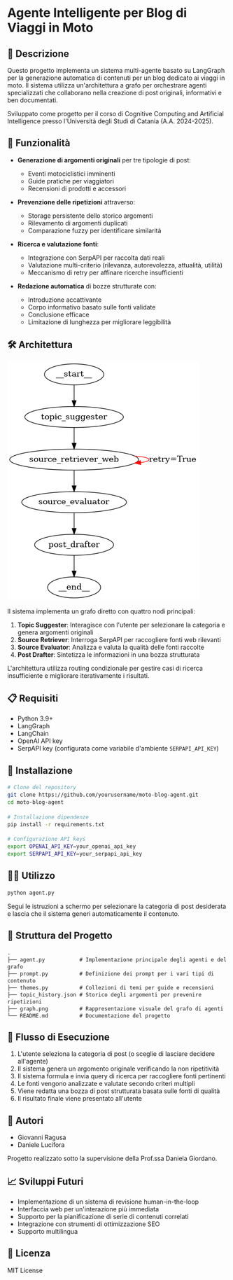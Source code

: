 # Agente Intelligente per Blog di Viaggi in Moto

## 📝 Descrizione

Questo progetto implementa un sistema multi-agente basato su LangGraph per la generazione automatica di contenuti per un blog dedicato ai viaggi in moto. Il sistema utilizza un'architettura a grafo per orchestrare agenti specializzati che collaborano nella creazione di post originali, informativi e ben documentati.

Sviluppato come progetto per il corso di Cognitive Computing and Artificial Intelligence presso l'Università degli Studi di Catania (A.A. 2024-2025).

## 🚀 Funzionalità

- **Generazione di argomenti originali** per tre tipologie di post:
  - Eventi motociclistici imminenti
  - Guide pratiche per viaggiatori
  - Recensioni di prodotti e accessori
  
- **Prevenzione delle ripetizioni** attraverso:
  - Storage persistente dello storico argomenti
  - Rilevamento di argomenti duplicati
  - Comparazione fuzzy per identificare similarità
  
- **Ricerca e valutazione fonti**:
  - Integrazione con SerpAPI per raccolta dati reali
  - Valutazione multi-criterio (rilevanza, autorevolezza, attualità, utilità)
  - Meccanismo di retry per affinare ricerche insufficienti
  
- **Redazione automatica** di bozze strutturate con:
  - Introduzione accattivante
  - Corpo informativo basato sulle fonti validate
  - Conclusione efficace
  - Limitazione di lunghezza per migliorare leggibilità

## 🛠️ Architettura

![LangGraph Architecture](graph.png)

Il sistema implementa un grafo diretto con quattro nodi principali:

1. **Topic Suggester**: Interagisce con l'utente per selezionare la categoria e genera argomenti originali
2. **Source Retriever**: Interroga SerpAPI per raccogliere fonti web rilevanti 
3. **Source Evaluator**: Analizza e valuta la qualità delle fonti raccolte
4. **Post Drafter**: Sintetizza le informazioni in una bozza strutturata

L'architettura utilizza routing condizionale per gestire casi di ricerca insufficiente e migliorare iterativamente i risultati.

## 📋 Requisiti

- Python 3.9+
- LangGraph 
- LangChain
- OpenAI API key
- SerpAPI key (configurata come variabile d'ambiente `SERPAPI_API_KEY`)

## 🚀 Installazione

```bash
# Clone del repository
git clone https://github.com/yourusername/moto-blog-agent.git
cd moto-blog-agent

# Installazione dipendenze
pip install -r requirements.txt

# Configurazione API keys
export OPENAI_API_KEY=your_openai_api_key
export SERPAPI_API_KEY=your_serpapi_api_key
```

## 🏃‍♂️ Utilizzo

```bash
python agent.py
```

Segui le istruzioni a schermo per selezionare la categoria di post desiderata e lascia che il sistema generi automaticamente il contenuto.

## 📂 Struttura del Progetto

```
.
├── agent.py           # Implementazione principale degli agenti e del grafo
├── prompt.py          # Definizione dei prompt per i vari tipi di contenuto
├── themes.py          # Collezioni di temi per guide e recensioni
├── topic_history.json # Storico degli argomenti per prevenire ripetizioni
├── graph.png          # Rappresentazione visuale del grafo di agenti
└── README.md          # Documentazione del progetto
```

## 🔄 Flusso di Esecuzione

1. L'utente seleziona la categoria di post (o sceglie di lasciare decidere all'agente)
2. Il sistema genera un argomento originale verificando la non ripetitività
3. Il sistema formula e invia query di ricerca per raccogliere fonti pertinenti
4. Le fonti vengono analizzate e valutate secondo criteri multipli
5. Viene redatta una bozza di post strutturata basata sulle fonti di qualità
6. Il risultato finale viene presentato all'utente

## 👥 Autori

- Giovanni Ragusa
- Daniele Lucifora

Progetto realizzato sotto la supervisione della Prof.ssa Daniela Giordano.

## 📈 Sviluppi Futuri

- Implementazione di un sistema di revisione human-in-the-loop
- Interfaccia web per un'interazione più immediata
- Supporto per la pianificazione di serie di contenuti correlati
- Integrazione con strumenti di ottimizzazione SEO
- Supporto multilingua

## 📄 Licenza

MIT License